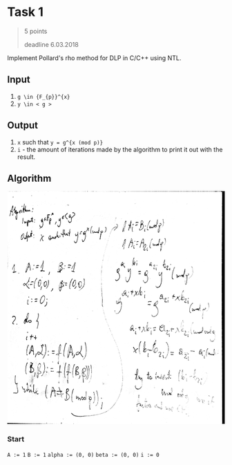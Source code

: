 # Task 1

> 5 points
>
> deadline 6.03.2018

Implement Pollard's rho method for DLP in C/C++ using NTL.

## Input

1. `g \in {F_{p}}^{x}`
2. `y \in < g >`

## Output

1. `x` such that `y = g^{x (mod p)}`
2. `i`  - the amount of iterations made by the algorithm to print it out with the result.

## Algorithm

![algorithm](alg.JPG)

### Start

`A := 1`
`B := 1`
`alpha := (0, 0)`
`beta := (0, 0)`
`i := 0`